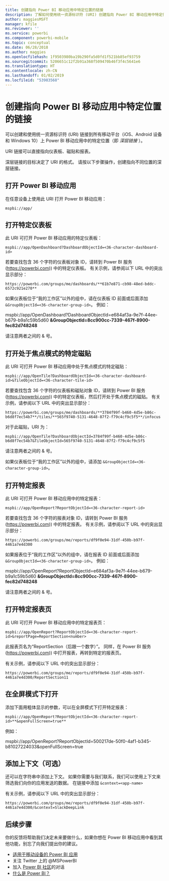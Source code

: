 ```yaml
---
title: 创建指向 Power BI 移动应用中特定位置的链接
description: 了解如何使用统一资源标识符 (URI) 创建指向 Power BI 移动应用中特定仪表板、磁贴或报表的深层链接。
author: maggiesMSFT
manager: kfile
ms.reviewer: ''
ms.service: powerbi
ms.component: powerbi-mobile
ms.topic: conceptual
ms.date: 06/28/2018
ms.author: maggies
ms.openlocfilehash: 1f9503980ba19b290fa5d0fd1f521bb85ef93759
ms.sourcegitcommit: 5206651c12f2b91a368f509470b46f3f4c5641e6
ms.translationtype: HT
ms.contentlocale: zh-CN
ms.lasthandoff: 01/02/2019
ms.locfileid: "53983568"
---
```

# <a name="create-a-link-to-a-specific-location-in-the-power-bi-mobile-apps"></a>创建指向 Power BI 移动应用中特定位置的链接
可以创建和使用统一资源标识符 (URI) 链接到所有移动平台（iOS、Android 设备和 Windows 10）上 Power BI 移动应用中的特定位置（即 *深层链接* ）。

URI 链接可以直接指向仪表板、磁贴和报表。

深层链接的目标决定了 URI 的格式。 请按以下步骤操作，创建指向不同位置的深层链接。 

## <a name="open-the-power-bi-mobile-app"></a>打开 Power BI 移动应用
在任意设备上使用此 URI 打开 Power BI 移动应用：

    mspbi://app/


## <a name="open-to-a-specific-dashboard"></a>打开特定仪表板
此 URI 可打开 Power BI 移动应用的特定仪表板：

    mspbi://app/OpenDashboard?DashboardObjectId=<36-character-dashboard-id>

若要查找包含 36 个字符的仪表板对象 ID，请转到 Power BI 服务 (https://powerbi.com)) 中的特定仪表板。 有关示例，请参阅以下 URL 中的突出显示部分：

`https://powerbi.com/groups/me/dashboards/**61b7e871-cb98-48ed-bddc-6572c921e270**`

如果仪表板位于“我的工作区”以外的组中，请在仪表板 ID 前面或后面添加 `&GroupObjectId=<36-character-group-id>`。 例如： 

mspbi://app/OpenDashboard?DashboardObjectId=e684af3a-9e7f-44ee-b679-b9a1c59b5d60 **&GroupObjectId=8cc900cc-7339-467f-8900-fec82d748248**

请注意两者之间的 & 号。

## <a name="open-to-a-specific-tile-in-focus"></a>打开处于焦点模式的特定磁贴
此 URI 可打开 Power BI 移动应用中处于焦点模式的特定磁贴：

    mspbi://app/OpenTile?DashboardObjectId=<36-character-dashboard-id>&TileObjectId=<36-character-tile-id>

若要查找包含 36 个字符的仪表板和磁贴对象 ID，请转到 Power BI 服务 (https://powerbi.com)) 中的特定仪表板，然后打开处于焦点模式的磁贴。 有关示例，请参阅以下 URL 中的突出显示部分：

`https://powerbi.com/groups/me/dashboards/**3784f99f-b460-4d5e-b86c-b6d8f7ec54b7**/tiles/**565f9740-5131-4648-87f2-f79c4cf9c5f5**/infocus`

对于此磁贴，URI 为：

    mspbi://app/OpenTile?DashboardObjectId=3784f99f-b460-4d5e-b86c-b6d8f7ec54b7&TileObjectId=565f9740-5131-4648-87f2-f79c4cf9c5f5

请注意两者之间的 & 号。

如果仪表板位于“我的工作区”以外的组中，请添加 `&GroupObjectId=<36-character-group-id>`。

## <a name="open-to-a-specific-report"></a>打开特定报表
此 URI 可打开 Power BI 移动应用中的特定报表：

    mspbi://app/OpenReport?ReportObjectId=<36-character-report-id>

若要查找包含 36 个字符的报表对象 ID，请转到 Power BI 服务 (https://powerbi.com)) 中的特定报表。 有关示例，请参阅以下 URL 中的突出显示部分：

`https://powerbi.com/groups/me/reports/df9f0e94-31df-450b-b97f-4461a7e4d300`

如果报表位于“我的工作区”以外的组中，请在报表 ID 前面或后面添加 `&GroupObjectId=<36-character-group-id>`。 例如： 

mspbi://app/OpenReport?ReportObjectId=e684af3a-9e7f-44ee-b679-b9a1c59b5d60 **&GroupObjectId=8cc900cc-7339-467f-8900-fec82d748248**

请注意两者之间的 & 号。

## <a name="open-to-a-specific-report-page"></a>打开特定报表页
此 URI 可打开 Power BI 移动应用中的特定报表页：

    mspbi://app/OpenReport?ReportObjectId=<36-character-report-id>&reportPage=ReportSection<number>

此报表页名为“ReportSection（后跟一个数字）”。 同样，在 Power BI 服务 (https://powerbi.com)) 中打开报表，再转到特定的报表页。 

有关示例，请参阅以下 URL 中的突出显示部分：

`https://powerbi.com/groups/me/reports/df9f0e94-31df-450b-b97f-4461a7e4d300/ReportSection11`

## <a name="open-in-full-screen-mode"></a>在全屏模式下打开
添加下面用粗体显示的参数，可以在全屏模式下打开特定报表：

    mspbi://app/OpenReport?ReportObjectId=<36-character-report-id>**&openFullScreen=true**

例如： 

mspbi://app/OpenReport?ReportObjectId=500217de-50f0-4af1-b345-b81027224033&openFullScreen=true

## <a name="add-context-optional"></a>添加上下文（可选）
还可以在字符串中添加上下文。 如果你需要与我们联系，我们可以使用上下文来筛选我们向你的应用发送的数据。 在链接中添加 `&context=<app-name>`

有关示例，请参阅以下 URL 中的突出显示部分： 

`https://powerbi.com/groups/me/reports/df9f0e94-31df-450b-b97f-4461a7e4d300/&context=SlackDeepLink`

## <a name="next-steps"></a>后续步骤
你的反馈将帮助我们决定未来要做什么，如果你想在 Power BI 移动应用中看到其他功能，别忘了向我们提出你的建议。 

* [适用于移动设备的 Power BI 应用](mobile-apps-for-mobile-devices.md)
* 关注 Twitter 上的 @MSPowerBI
* 加入 [Power BI 社区](http://community.powerbi.com/)的对话
* [什么是 Power BI？](../../power-bi-overview.md)

